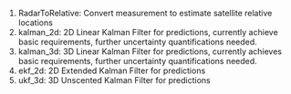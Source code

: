 1. RadarToRelative: Convert measurement to estimate satellite relative locations
2. kalman_2d: 2D Linear Kalman Filter for predictions, currently achieve basic requirements, further uncertainty quantifications needed.
3. kalman_3d: 3D Linear Kalman Filter for predictions, currently achieves basic requirements, further uncertainty quantifications needed.
4. ekf_2d: 2D Extended Kalman Filter for predictions
5. ukf_3d: 3D Unscented Kalman Filter for predictions
